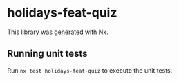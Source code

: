 # holidays-feat-quiz

This library was generated with [Nx](https://nx.dev).

## Running unit tests

Run `nx test holidays-feat-quiz` to execute the unit tests.
